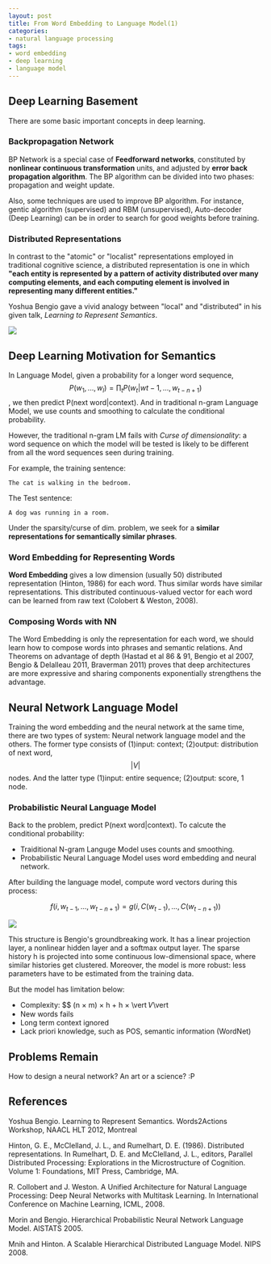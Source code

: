 ```yaml
---
layout: post
title: From Word Embedding to Language Model(1)
categories:
- natural language processing
tags:
- word embedding
- deep learning
- language model
---
```



## Deep Learning Basement

There are some basic important concepts in deep learning. 
 
### Backpropagation Network

BP Network is a special case of **Feedforward networks**, constituted by **nonlinear continuous transformation** units, and adjusted by **error back propagation algorithm**. The BP algorithm can be divided into two phases: propagation and weight update.

Also, some techniques are used to improve BP algorithm. For instance, gentic algorithm (supervised) and RBM (unsupervised), Auto-decoder (Deep Learning) can be in order to search for good weights before training.


### Distributed Representations

In contrast to the "atomic" or "localist" representations employed in traditional cognitive science, a distributed representation is one in which **"each entity is represented by a pattern of activity distributed over many computing elements, and each computing element is involved in representing many different entities."**

Yoshua Bengio gave a vivid analogy between "local" and "distributed" in his given talk, *Learning to Represent Semantics*.

![](http://i.imgur.com/b8sEQFd.png)

## Deep Learning Motivation for Semantics

In Language Model, given a probability for a longer word sequence, 
$$ P(w_{1},...,w_{l})=\prod_{t}P(w_{t}|w{t-1},...,w_{t-n+1}) $$, 
we then predict P(next word|context). And in traditional n-gram Language Model, we use counts and smoothing to calculate the conditional probability. 

However, the traditional n-gram LM fails with *Curse of dimensionality*: a word sequence on which the model will be tested is likely to be different from all the word sequences seen during training.

For example, the training sentence:

	The cat is walking in the bedroom.

The Test sentence:
	
	A dog was running in a room.

Under the sparsity/curse of dim. problem, we seek for a **similar representations for semantically similar phrases**.

### Word Embedding for Representing Words

**Word Embedding** gives a low dimension (usually 50) distributed representation (Hinton, 1986) for each word. Thus similar words have similar representations. This distributed continuous-valued vector for each word can be learned from raw text (Colobert & Weston, 2008).

### Composing Words with NN

The Word Embedding is only the representation for each word, we should learn how to compose words into phrases and semantic relations. And Theorems on advantage of depth  (Hastad et al 86 & 91, Bengio et al 2007, Bengio &
Delalleau 2011, Braverman 2011) proves that deep architectures are more expressive and sharing components exponentially strengthens the advantage.

## Neural Network Language Model

Training the word embedding and the neural network at the same time, there are two types of system: Neural network language model and the others. The former type consists of (1)input: context; (2)output: distribution of next word, $$\vert V\vert$$ nodes. And the latter type (1)input: entire sequence; (2)output: score, 1 node.


### Probabilistic Neural Language Model

Back to the problem, predict P(next word|context). To calcute the conditional probability:

- Traiditional N-gram Languge Model uses counts and smoothing.
- Probabilistic Neural Language Model uses word embedding and neural network.

After building the language model, compute word vectors during this process:

$$ f(i,w_{t-1},...,w_{t-n+1})=g(i,C(w_{t-1}),...,C(w_{t-n+1})) $$ 

![](http://i.imgur.com/gLGi5vU.png)

This structure is Bengio's groundbreaking work.
It has a linear projection layer, a nonlinear hidden layer and a softmax output layer. The sparse history h is projected into some continuous low-dimensional space, where similar histories get clustered. Moreover, the model is more robust: less parameters have to be estimated from the training data.

But the model has limitation below:
- Complexity: $$ (n × m) × h + h × \vert 𝑉\vert
- New words fails
- Long term context ignored
- Lack priori knowledge, such as POS, semantic information (WordNet)


## Problems Remain

How to design a neural network? An art or a science? :P

## References

Yoshua Bengio. Learning to Represent Semantics. Words2Actions Workshop, NAACL HLT 2012, Montreal

Hinton, G. E., McClelland, J. L., and Rumelhart, D. E. (1986). Distributed representations. In Rumelhart, D. E. and McClelland, J. L., editors, Parallel Distributed Processing: Explorations in the Microstructure of Cognition. Volume 1: Foundations, MIT Press, Cambridge, MA.

R. Collobert and J. Weston. A Unified Architecture for Natural Language Processing: Deep Neural Networks with Multitask Learning. In International Conference on Machine Learning, ICML, 2008.

Morin and Bengio. Hierarchical Probabilistic Neural Network Language Model. AISTATS 2005.

Mnih and Hinton. A Scalable Hierarchical Distributed Language Model. NIPS 2008.
